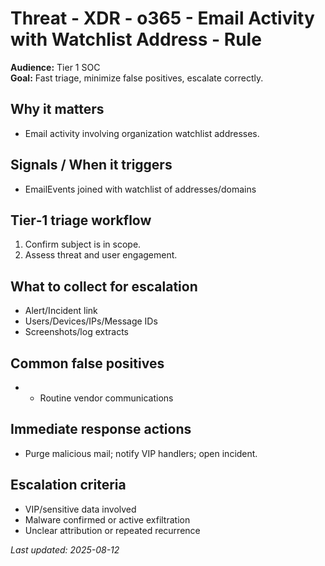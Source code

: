 # Threat - XDR - o365 - Email Activity with Watchlist Address - Rule

**Audience:** Tier 1 SOC  
**Goal:** Fast triage, minimize false positives, escalate correctly.

## Why it matters
- Email activity involving organization watchlist addresses.

## Signals / When it triggers
- EmailEvents joined with watchlist of addresses/domains

## Tier‑1 triage workflow
1. Confirm subject is in scope.
2. Assess threat and user engagement.

## What to collect for escalation
- Alert/Incident link
- Users/Devices/IPs/Message IDs
- Screenshots/log extracts

## Common false positives
- - Routine vendor communications

## Immediate response actions
- Purge malicious mail; notify VIP handlers; open incident.

## Escalation criteria
- VIP/sensitive data involved
- Malware confirmed or active exfiltration
- Unclear attribution or repeated recurrence

_Last updated: 2025-08-12_
